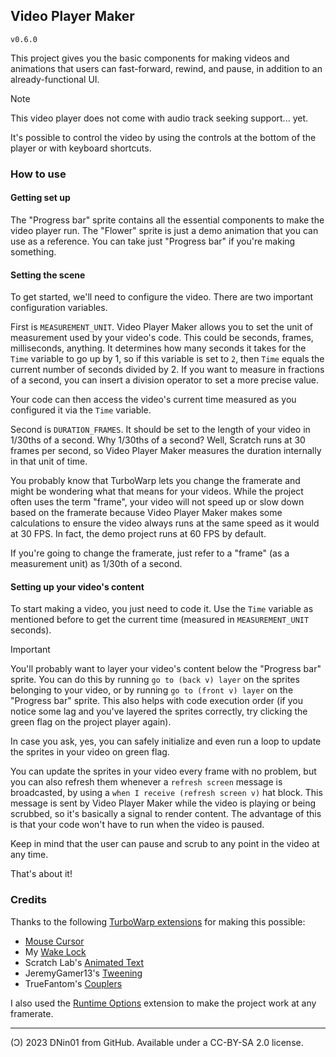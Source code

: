 ## Video Player Maker

`v0.6.0`

This project gives you the basic components for making videos and animations that users can fast-forward, rewind, and pause, in addition to an already-functional UI.

> [!NOTE]
> This video player does not come with audio track seeking support... yet.

It's possible to control the video by using the controls at the bottom of the player or with keyboard shortcuts.

### How to use

#### Getting set up

The "Progress bar" sprite contains all the essential components to make the video player run. The "Flower" sprite is just a demo animation that you can use as a reference. You can take just "Progress bar" if you're making something.

#### Setting the scene

To get started, we'll need to configure the video. There are two important configuration variables.

First is `MEASUREMENT_UNIT`. Video Player Maker allows you to set the unit of measurement used by your video's code. This could be seconds, frames, milliseconds, anything. It determines how many seconds it takes for the `Time` variable to go up by 1, so if this variable is set to `2`, then `Time` equals the current number of seconds divided by 2. If you want to measure in fractions of a second, you can insert a division operator to set a more precise value.

Your code can then access the video's current time measured as you configured it via the `Time` variable.

Second is `DURATION_FRAMES`. It should be set to the length of your video in 1/30ths of a second. Why 1/30ths of a second? Well, Scratch runs at 30 frames per second, so Video Player Maker measures the duration internally in that unit of time.

You probably know that TurboWarp lets you change the framerate and might be wondering what that means for your videos. While the project often uses the term "frame", your video will not speed up or slow down based on the framerate because Video Player Maker makes some calculations to ensure the video always runs at the same speed as it would at 30 FPS. In fact, the demo project runs at 60 FPS by default.

If you're going to change the framerate, just refer to a "frame" (as a measurement unit) as 1/30th of a second.

#### Setting up your video's content

To start making a video, you just need to code it. Use the `Time` variable as mentioned before to get the current time (measured in `MEASUREMENT_UNIT` seconds).

> [!IMPORTANT]
> You'll probably want to layer your video's content below the "Progress bar" sprite. You can do this by running `go to (back v) layer` on the sprites belonging to your video, or by running `go to (front v) layer` on the "Progress bar" sprite. This also helps with code execution order (if you notice some lag and you've layered the sprites correctly, try clicking the green flag on the project player again).

In case you ask, yes, you can safely initialize and even run a loop to update the sprites in your video on green flag.

You can update the sprites in your video every frame with no problem, but you can also refresh them whenever a `refresh screen` message is broadcasted, by using a `when I receive (refresh screen v)` hat block. This message is sent by Video Player Maker while the video is playing or being scrubbed, so it's basically a signal to render content. The advantage of this is that your code won't have to run when the video is paused.

Keep in mind that the user can pause and scrub to any point in the video at any time.

That's about it!

### Credits

Thanks to the following [TurboWarp extensions](https://extensions.turbowarp.org/) for making this possible:
- [Mouse Cursor](https://extensions.turbowarp.org/cursor.js)
- My [Wake Lock](https://extensions.turbowarp.org/DNin/wake-lock.js)
- Scratch Lab's [Animated Text](https://extensions.turbowarp.org/lab/text.js)
- JeremyGamer13's [Tweening](https://extensions.turbowarp.org/JeremyGamer13/tween.js)
- TrueFantom's [Couplers](https://extensions.turbowarp.org/true-fantom/couplers.js)

I also used the [Runtime Options](https://extensions.turbowarp.org/runtime-options.js) extension to make the project work at any framerate.

---

(Ͻ) 2023 DNin01 from GitHub. Available under a CC-BY-SA 2.0 license.
